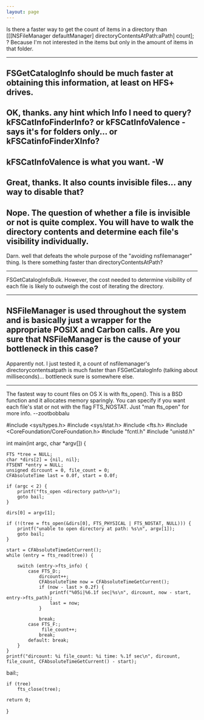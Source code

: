 ```yaml
---
layout: page
---
```


Is there a faster way to get the count of items in a directory than     [[[NSFileManager defaultManager] directoryContentsAtPath:aPath] count]; ? Because I'm not interested in the items but only in the amount of items in that folder.

----
FSGetCatalogInfo should be much faster at obtaining this information, at least on HFS+ drives.
----
OK, thanks. any hint which Info I need to query? kFSCatInfoFinderInfo? or kFSCatInfoValence - says it's for folders only... or kFSCatinfoFinderXInfo?
----
kFSCatInfoValence is what you want. -W
----
Great, thanks. It also counts invisible files... any way to disable that?
----
Nope. The question of whether a file is invisible or not is quite complex. You will have to walk the directory contents and determine each file's visibility individually.
----
Darn. well that defeats the whole purpose of the "avoiding nsfilemanager" thing. Is there something faster than directoryContentsAtPath?

----
FSGetCatalogInfoBulk. However, the cost needed to determine visibility of each file is likely to outweigh the cost of iterating the directory.

----
NSFileManager is used throughout the system and is basically just a wrapper for the appropriate POSIX and Carbon calls. Are you sure that NSFileManager is the cause of your bottleneck in this case?
----
Apparently not. I just tested it, a count of nsfilemanager's directorycontentsatpath is much faster than FSGetCatalogInfo (talking about milliseconds)... bottleneck sure is somewhere else.

----

The fastest way to count files on OS X is with fts_open(). This is a BSD function and it allocates memory sparingly. You can specify if you want each file's stat or not with the flag FTS_NOSTAT. Just "man fts_open" for more info. --zootbobbalu

    
#include <sys/types.h>
#include <sys/stat.h>
#include <fts.h>
#include <CoreFoundation/CoreFoundation.h>
#include "fcntl.h"
#include "unistd.h"

int main(int argc, char *argv[]) {


	FTS *tree = NULL;
	char *dirs[2] = {nil, nil};
	FTSENT *entry = NULL;
	unsigned dircount = 0, file_count = 0;
	CFAbsoluteTime last = 0.0f, start = 0.0f;

	if (argc < 2) {
		printf("fts_open <directory path>\n");
		goto bail;
	}
 
	dirs[0] = argv[1];
	
	if (!(tree = fts_open(&dirs[0], FTS_PHYSICAL | FTS_NOSTAT, NULL))) {
		printf("unable to open directory at path: %s\n", argv[1]);
		goto bail;
	}
	
	start = CFAbsoluteTimeGetCurrent();
	while (entry = fts_read(tree)) {
	
		switch (entry->fts_info) {
			case FTS_D:;
				dircount++;
				CFAbsoluteTime now = CFAbsoluteTimeGetCurrent();
				if (now - last > 0.2f) {
					printf("%05i|%6.1f sec|%s\n", dircount, now - start, entry->fts_path);
					last = now;
				}

				break;
			case FTS_F:;
				 file_count++;
				break;
			default: break;
		}
	}
	printf("dircount: %i file_count: %i time: %.1f sec\n", dircount, file_count, CFAbsoluteTimeGetCurrent() - start);

bail:;

	if (tree) 
		fts_close(tree);

	return 0;
}


